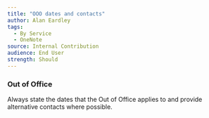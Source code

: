 ```yaml
---
title: "OOO dates and contacts"
author: Alan Eardley
tags: 
  - By Service
  - OneNote
source: Internal Contribution
audience: End User
strength: Should
---
```

### Out of Office
Always state the dates that the Out of Office applies to and provide alternative contacts where possible.